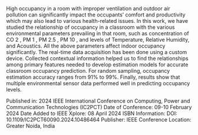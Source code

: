 High occupancy in a room with improper ventilation and outdoor air pollution can significantly impact the occupants’ comfort and productivity which may also lead to various health-related issues. In this work, we have studied the relationship of occupancy in a classroom with the various environmental parameters prevailing in that room, such as concentration of CO 2 , PM 1 , PM 2.5 , PM 10 , and levels of Temperature, Relative Humidity, and Acoustics. All the above parameters affect indoor occupancy significantly. The real-time data acquisition has been done using a custom device. Collected contextual information helped us to find the relationships among primary features needed to develop estimation models for accurate classroom occupancy prediction. For random sampling, occupancy estimation accuracy ranges from 91% to 99%. Finally, results show that multiple environmental sensor data performed well in predicting occupancy levels.


Published in: 2024 IEEE International Conference on Computing, Power and Communication Technologies (IC2PCT)
Date of Conference: 09-10 February 2024
Date Added to IEEE Xplore: 08 April 2024
ISBN Information:
DOI: 10.1109/IC2PCT60090.2024.10486464
Publisher: IEEE
Conference Location: Greater Noida, India
